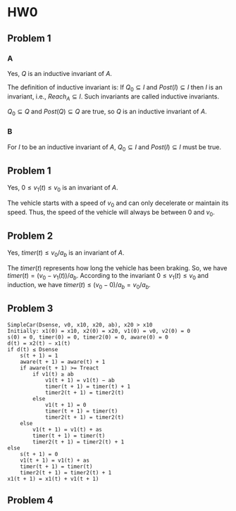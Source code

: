 # HW0

## Problem 1

### A

Yes, $Q$ is an inductive invariant of $A$.

The definition of inductive invariant is:
If $Q_0 \subseteq I$ and $Post(I) \subseteq I$ then $I$ is an invariant, i.e., $Reach_A \subseteq I$.
Such invariants are called inductive invariants.

$Q_0 \subseteq Q$ and $Post(Q) \subseteq Q$ are true, so $Q$ is an inductive invariant of $A$.

### B

For $I$ to be an inductive invariant of $A$, $Q_0 \subseteq I$ and $Post(I) \subseteq I$ must be true.

## Problem 1

Yes, $0 \leq v_1(t) \leq v_0$ is an invariant of $A$.

The vehicle starts with a speed of $v_0$ and can only decelerate or maintain its speed.
Thus, the speed of the vehicle will always be between $0$ and $v_0$.

## Problem 2

Yes, $timer(t) \leq v_0 / a_b$ is an invariant of $A$.

The $timer(t)$ represents how long the vehicle has been braking.
So, we have $timer(t) =(v_0 - v_1(t)) / a_b$.
According to the invariant $0 \leq v_1(t) \leq v_0$ and induction,
we have $timer(t) \leq(v_0 - 0) / a_b = v_0 / a_b$.

## Problem 3

```text
SimpleCar(Dsense, v0, x10, x20, ab), x20 > x10
Initially: x1(0) = x10, x2(0) = x20, v1(0) = v0, v2(0) = 0
s(0) = 0, timer(0) = 0, timer2(0) = 0, aware(0) = 0
d(t) = x2(t) − x1(t)
if d(t) ≤ Dsense
    s(t + 1) = 1
    aware(t + 1) = aware(t) + 1
    if aware(t + 1) >= Treact
        if v1(t) ≥ ab
            v1(t + 1) = v1(t) − ab
            timer(t + 1) = timer(t) + 1
            timer2(t + 1) = timer2(t)
        else
            v1(t + 1) = 0
            timer(t + 1) = timer(t)
            timer2(t + 1) = timer2(t)
    else
        v1(t + 1) = v1(t) + as
        timer(t + 1) = timer(t)
        timer2(t + 1) = timer2(t) + 1
else
    s(t + 1) = 0
    v1(t + 1) = v1(t) + as
    timer(t + 1) = timer(t)
    timer2(t + 1) = timer2(t) + 1
x1(t + 1) = x1(t) + v1(t + 1)
```

## Problem 4

